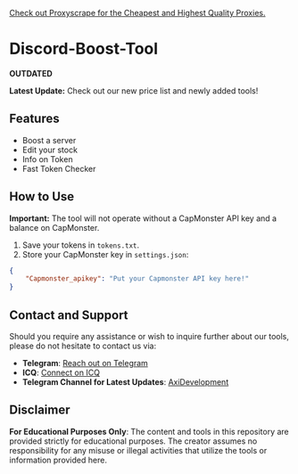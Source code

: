 [Check out Proxyscrape for the Cheapest and Highest Quality Proxies.](https://proxyscrape.com/?ref=nde4yti)

# Discord-Boost-Tool
**OUTDATED**


**Latest Update:** Check out our new price list and newly added tools!

## Features

- Boost a server
- Edit your stock
- Info on Token
- Fast Token Checker

## How to Use

**Important:** The tool will not operate without a CapMonster API key and a balance on CapMonster.

1. Save your tokens in `tokens.txt`.
2. Store your CapMonster key in `settings.json`:

```json
{
    "Capmonster_apikey": "Put your Capmonster API key here!"
}
```
## Contact and Support

Should you require any assistance or wish to inquire further about our tools, please do not hesitate to contact us via:
- **Telegram**: [Reach out on Telegram](https://t.me/dorukuz)
- **ICQ**: [Connect on ICQ](https://icq.im/Dorukuz)
- **Telegram Channel for Latest Updates**: [AxiDevelopment](https://t.me/AxiDevelopment)

## Disclaimer

**For Educational Purposes Only**: The content and tools in this repository are provided strictly for educational purposes. The creator assumes no responsibility for any misuse or illegal activities that utilize the tools or information provided here.
